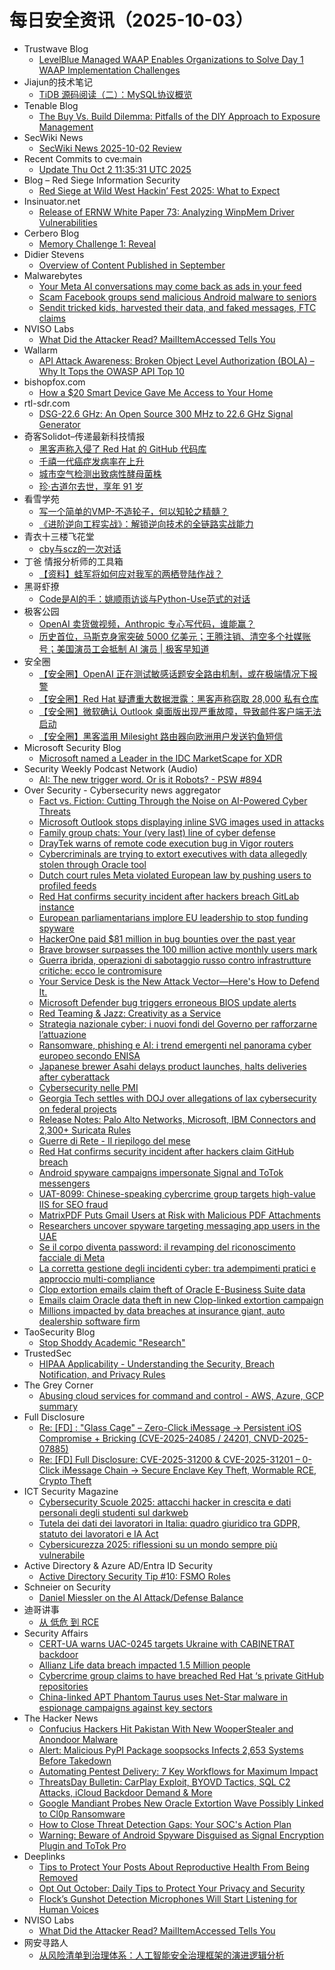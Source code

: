 # 每日安全资讯（2025-10-03）

- Trustwave Blog
  - [LevelBlue Managed WAAP Enables Organizations to Solve Day 1 WAAP Implementation Challenges](https://www.trustwave.com/en-us/resources/blogs/trustwave-blog/levelblue-managed-waap-enables-organizations-to-solve-day-1-waap-implementation-challenges/)
- Jiajun的技术笔记
  - [TiDB 源码阅读（二）：MySQL协议概览](https://jiajunhuang.com/articles/2025_10_02-tidb_source_code_mysql_protocol.md.html)
- Tenable Blog
  - [The Buy Vs. Build Dilemma: Pitfalls of the DIY Approach to Exposure Management](https://www.tenable.com/blog/the-buy-vs-build-dilemma-pitfalls-of-the-diy-approach-to-exposure-management)
- SecWiki News
  - [SecWiki News 2025-10-02 Review](http://www.sec-wiki.com/?2025-10-02)
- Recent Commits to cve:main
  - [Update Thu Oct  2 11:35:31 UTC 2025](https://github.com/trickest/cve/commit/f770062b5bbff95a9433e45502131a02da1a4973)
- Blog – Red Siege Information Security
  - [Red Siege at Wild West Hackin’ Fest 2025: What to Expect](https://redsiege.com/blog/2025/10/red-siege-at-wild-west-hackin-fest-2025-what-to-expect/)
- Insinuator.net
  - [Release of ERNW White Paper 73: Analyzing WinpMem Driver Vulnerabilities](https://insinuator.net/2025/10/white-paper-73-analyzing-winpmem-driver-vulnerabilities/)
- Cerbero Blog
  - [Memory Challenge 1: Reveal](https://blog.cerbero.io/memory-challenge-1-reveal/)
- Didier Stevens
  - [Overview of Content Published in September](https://blog.didierstevens.com/2025/10/02/overview-of-content-published-in-september-9/)
- Malwarebytes
  - [Your Meta AI conversations may come back as ads in your feed](https://www.malwarebytes.com/blog/news/2025/10/your-meta-ai-conversations-may-come-back-as-ads-in-your-feed)
  - [Scam Facebook groups send malicious Android malware to seniors](https://www.malwarebytes.com/blog/news/2025/10/scam-facebook-groups-send-malicious-android-malware-to-seniors)
  - [Sendit tricked kids, harvested their data, and faked messages, FTC claims](https://www.malwarebytes.com/blog/news/2025/10/sendit-app-tricked-kids-harvested-their-data-and-faked-messages-ftc-claims)
- NVISO Labs
  - [What Did the Attacker Read? MailItemAccessed Tells You](https://blog.nviso.eu/2025/10/02/what-did-the-attacker-read-mailitemaccessed-tells-you/)
- Wallarm
  - [API Attack Awareness: Broken Object Level Authorization (BOLA) – Why It Tops the OWASP API Top 10](https://lab.wallarm.com/api-attack-awareness-broken-object-level-authorization-bola-why-it-tops-the-owasp-api-top-10/)
- bishopfox.com
  - [How a $20 Smart Device Gave Me Access to Your Home](https://bishopfox.com/blog/how-a-20-smart-device-gave-me-access-to-your-home)
- rtl-sdr.com
  - [DSG-22.6 GHz: An Open Source 300 MHz to 22.6 GHz Signal Generator](https://www.rtl-sdr.com/dsg-22-6-ghz-an-open-source-300-mhz-to-22-6-ghz-signal-generator/)
- 奇客Solidot–传递最新科技情报
  - [黑客声称入侵了 Red Hat 的 GitHub 代码库](https://www.solidot.org/story?sid=82469)
  - [千禧一代癌症发病率在上升](https://www.solidot.org/story?sid=82468)
  - [城市空气检测出致病性酵母菌株](https://www.solidot.org/story?sid=82467)
  - [珍·古道尔去世，享年 91 岁](https://www.solidot.org/story?sid=82466)
- 看雪学苑
  - [写一个简单的VMP-不造轮子，何以知轮之精髓？](https://mp.weixin.qq.com/s?__biz=MjM5NTc2MDYxMw==&mid=2458601621&idx=1&sn=26567a67b339c86f7cfafe8985af0daf)
  - [《进阶逆向工程实战》：解锁逆向技术的全链路实战能力](https://mp.weixin.qq.com/s?__biz=MjM5NTc2MDYxMw==&mid=2458601621&idx=2&sn=23a3a8dec41c01b2307385e4e019597a)
- 青衣十三楼飞花堂
  - [cby与scz的一次对话](https://mp.weixin.qq.com/s?__biz=MzUzMjQyMDE3Ng==&mid=2247488664&idx=1&sn=559fe4d23958ab4f2e98784f2bf6199a)
- 丁爸 情报分析师的工具箱
  - [【资料】蛙军将如何应对我军的两栖登陆作战？](https://mp.weixin.qq.com/s?__biz=MzI2MTE0NTE3Mw==&mid=2651152203&idx=1&sn=8097f8514f1578c318c4254ccda78cc5)
- 黑哥虾撩
  - [Code是AI的手：姚顺雨访谈与Python-Use范式的对话](https://mp.weixin.qq.com/s?__biz=Mzg5OTU1NTEwMg==&mid=2247484432&idx=1&sn=08f9bc756097a23e7add75ed2460b8ff)
- 极客公园
  - [OpenAI 卖货做视频，Anthropic 专心写代码，谁能赢？](https://mp.weixin.qq.com/s?__biz=MTMwNDMwODQ0MQ==&mid=2653087852&idx=1&sn=2796eeb8bb328151aa8145ecc1509728)
  - [历史首位，马斯克身家突破 5000 亿美元；王腾注销、清空多个社媒账号；美国演员工会抵制 AI 演员 | 极客早知道](https://mp.weixin.qq.com/s?__biz=MTMwNDMwODQ0MQ==&mid=2653087865&idx=1&sn=d59fc2f4c7945ea2ff8600b258d7cb29)
- 安全圈
  - [【安全圈】OpenAI 正在测试敏感话题安全路由机制，或在极端情况下报警](https://mp.weixin.qq.com/s?__biz=MzIzMzE4NDU1OQ==&mid=2652072005&idx=1&sn=64ad60f0f4b103ce40f8813ff92b2362)
  - [【安全圈】Red Hat 疑遭重大数据泄露：黑客声称窃取 28,000 私有仓库](https://mp.weixin.qq.com/s?__biz=MzIzMzE4NDU1OQ==&mid=2652072005&idx=2&sn=ea171ac0706e3472fa75ae5d91e2d2eb)
  - [【安全圈】微软确认 Outlook 桌面版出现严重故障，导致邮件客户端无法启动](https://mp.weixin.qq.com/s?__biz=MzIzMzE4NDU1OQ==&mid=2652072005&idx=3&sn=109394b3d2823cf04e8c2e01f1c99c69)
  - [【安全圈】黑客滥用 Milesight 路由器向欧洲用户发送钓鱼短信](https://mp.weixin.qq.com/s?__biz=MzIzMzE4NDU1OQ==&mid=2652072005&idx=4&sn=1fb70937dc61d18d6664d18586b28313)
- Microsoft Security Blog
  - [Microsoft named a Leader in the IDC MarketScape for XDR](https://www.microsoft.com/en-us/security/blog/2025/10/02/microsoft-named-a-leader-in-the-idc-marketscape-for-xdr/)
- Security Weekly Podcast Network (Audio)
  - [AI: The new trigger word. Or is it Robots? - PSW #894](http://sites.libsyn.com/18678/ai-the-new-trigger-word-or-is-it-robots-psw-894)
- Over Security - Cybersecurity news aggregator
  - [Fact vs. Fiction: Cutting Through the Noise on AI-Powered Cyber Threats](https://flashpoint.io/blog/fact-vs-fiction-cutting-through-noise-ai-cyber-threats/)
  - [Microsoft Outlook stops displaying inline SVG images used in attacks](https://www.bleepingcomputer.com/news/security/microsoft-outlook-stops-displaying-inline-svg-images-used-in-attacks/)
  - [Family group chats: Your (very last) line of cyber defense](https://blog.talosintelligence.com/family-group-chats-your-very-last-line-of-cyber-defense/)
  - [DrayTek warns of remote code execution bug in Vigor routers](https://www.bleepingcomputer.com/news/security/draytek-warns-of-remote-code-execution-bug-in-vigor-routers/)
  - [Cybercriminals are trying to extort executives with data allegedly stolen through Oracle tool](https://therecord.media/possible-clop-campaign-extortion-executives-stolen-data)
  - [Dutch court rules Meta violated European law by pushing users to profiled feeds](https://therecord.media/dutch-court-meta-violated-european-law-social-feeds)
  - [Red Hat confirms security incident after hackers breach GitLab instance](https://www.bleepingcomputer.com/news/security/red-hat-confirms-security-incident-after-hackers-breach-gitlab-instance/)
  - [European parliamentarians implore EU leadership to stop funding spyware](https://therecord.media/european-parliament-stop-funding-spyware)
  - [HackerOne paid $81 million in bug bounties over the past year](https://www.bleepingcomputer.com/news/security/hackerone-paid-81-million-in-bug-bounties-over-the-past-year/)
  - [Brave browser surpasses the 100 million active monthly users mark](https://www.bleepingcomputer.com/news/software/brave-browser-surpasses-the-100-million-active-monthly-users-mark/)
  - [Guerra ibrida, operazioni di sabotaggio russo contro infrastrutture critiche: ecco le contromisure](https://www.cybersecurity360.it/nuove-minacce/guerra-ibrida-operazioni-di-sabotaggio-russo-contro-infrastrutture-critiche-ecco-le-contromisure/)
  - [Your Service Desk is the New Attack Vector—Here's How to Defend It.](https://www.bleepingcomputer.com/news/security/your-service-desk-is-the-new-attack-vector-heres-how-to-defend-it/)
  - [Microsoft Defender bug triggers erroneous BIOS update alerts](https://www.bleepingcomputer.com/news/microsoft/microsoft-defender-bug-triggers-erroneous-bios-update-alerts/)
  - [Red Teaming & Jazz: Creativity as a Service](https://labs.yarix.com/2025/10/redteamingjazz/)
  - [Strategia nazionale cyber: i nuovi fondi del Governo per rafforzarne l’attuazione](https://www.cybersecurity360.it/news/strategia-nazionale-cyber-i-nuovi-fondi-del-governo-per-rafforzarne-lattuazione/)
  - [Ransomware, phishing e AI: i trend emergenti nel panorama cyber europeo secondo ENISA](https://www.cybersecurity360.it/news/ransomware-phishing-e-ai-i-trend-emergenti-nel-panorama-cyber-europeo-secondo-enisa/)
  - [Japanese brewer Asahi delays product launches, halts deliveries after cyberattack](https://therecord.media/japan-asahi-delay-cyberattack)
  - [Cybersecurity nelle PMI](https://www.certego.net/blog/cybersecurity-nelle-pmi/)
  - [Georgia Tech settles with DOJ over allegations of lax cybersecurity on federal projects](https://therecord.media/georgia-tech-gtrc-cybersecurity-false-claims-act-settlement)
  - [Release Notes: Palo Alto Networks, Microsoft, IBM Connectors and 2,300+ Suricata Rules](https://any.run/cybersecurity-blog/release-notes-september-2025/)
  - [Guerre di Rete - Il riepilogo del mese](https://guerredirete.substack.com/p/guerre-di-rete-il-riepilogo-del-mese)
  - [Red Hat confirms security incident after hackers claim GitHub breach](https://www.bleepingcomputer.com/news/security/red-hat-confirms-security-incident-after-hackers-claim-github-breach/)
  - [Android spyware campaigns impersonate Signal and ToTok messengers](https://www.bleepingcomputer.com/news/security/android-spyware-campaigns-impersonate-signal-and-totok-messengers/)
  - [UAT-8099: Chinese-speaking cybercrime group targets high-value IIS for SEO fraud](https://blog.talosintelligence.com/uat-8099-chinese-speaking-cybercrime-group-seo-fraud/)
  - [MatrixPDF Puts Gmail Users at Risk with Malicious PDF Attachments](https://www.varonis.com/blog/matrixpdf)
  - [Researchers uncover spyware targeting messaging app users in the UAE](https://therecord.media/researchers-spyware-uae-infections)
  - [Se il corpo diventa password: il revamping del riconoscimento facciale di Meta](https://www.cybersecurity360.it/legal/se-il-corpo-diventa-password-il-revamping-del-riconoscimento-facciale-di-meta/)
  - [La corretta gestione degli incidenti cyber: tra adempimenti pratici e approccio multi-compliance](https://www.cybersecurity360.it/legal/la-corretta-gestione-degli-incidenti-cyber-tra-adempimenti-pratici-e-approccio-multi-compliance/)
  - [Clop extortion emails claim theft of Oracle E-Business Suite data](https://www.bleepingcomputer.com/news/security/clop-extortion-emails-claim-theft-of-oracle-e-business-suite-data/)
  - [Emails claim Oracle data theft in new Clop-linked extortion campaign](https://www.bleepingcomputer.com/news/security/emails-claim-oracle-data-theft-in-new-clop-linked-extortion-campaign/)
  - [Millions impacted by data breaches at insurance giant, auto dealership software firm](https://therecord.media/millions-impacted-by-data-breaches-insurance-car-dealership-software)
- TaoSecurity Blog
  - [Stop Shoddy Academic "Research"](https://taosecurity.blogspot.com/2025/10/stop-shoddy-academic-research.html)
- TrustedSec
  - [HIPAA Applicability - Understanding the Security, Breach Notification, and Privacy Rules](https://trustedsec.com/blog/hipaa-applicability-understanding-the-security-breach-notification-and-privacy-rules)
- The Grey Corner
  - [Abusing cloud services for command and control - AWS, Azure, GCP summary](/2025/10/02/abusing-cloud-services-for-c2.html)
- Full Disclosure
  - [Re: [FD]	: "Glass Cage" – Zero-Click iMessage → Persistent iOS Compromise + Bricking (CVE-2025-24085 / 24201, CNVD-2025-07885)](https://seclists.org/fulldisclosure/2025/Oct/1)
  - [Re: [FD]	Full Disclosure: CVE-2025-31200 & CVE-2025-31201 – 0-Click iMessage Chain → Secure Enclave Key Theft, Wormable RCE, Crypto Theft](https://seclists.org/fulldisclosure/2025/Oct/0)
- ICT Security Magazine
  - [Cybersecurity Scuole 2025: attacchi hacker in crescita e dati personali degli studenti sul darkweb](https://www.ictsecuritymagazine.com/notizie/cybersecurity-scuole/)
  - [Tutela dei dati dei lavoratori in Italia: quadro giuridico tra GDPR, statuto dei lavoratori e IA Act](https://www.ictsecuritymagazine.com/articoli/dati-dei-lavoratori/)
  - [Cybersicurezza 2025: riflessioni su un mondo sempre più vulnerabile](https://www.ictsecuritymagazine.com/notizie/cybersicurezza-2025/)
- Active Directory & Azure AD/Entra ID Security
  - [Active Directory Security Tip #10: FSMO Roles](https://adsecurity.org/?p=4591)
- Schneier on Security
  - [Daniel Miessler on the AI Attack/Defense Balance](https://www.schneier.com/blog/archives/2025/10/daniel-miessler-on-the-ai-attack-defense-balance.html)
- 迪哥讲事
  - [从 低危 到 RCE](https://mp.weixin.qq.com/s?__biz=MzIzMTIzNTM0MA==&mid=2247498345&idx=1&sn=7b1cbb0cf5a53b15026fa7cef9af0518)
- Security Affairs
  - [CERT-UA warns UAC-0245 targets Ukraine with CABINETRAT backdoor](https://securityaffairs.com/182862/cyber-warfare-2/cert-ua-warns-uac-0245-targets-ukraine-with-cabinetrat-backdoor.html)
  - [Allianz Life data breach impacted 1.5 Million people](https://securityaffairs.com/182876/data-breach/allianz-life-data-breach-impacted-1-5-million-people.html)
  - [Cybercrime group claims to have breached Red Hat ‘s private GitHub repositories](https://securityaffairs.com/182866/data-breach/cybercrime-group-claims-to-have-breached-red-hat-s-private-github-repositories.html)
  - [China-linked APT Phantom Taurus uses Net-Star malware in espionage campaigns against key sectors](https://securityaffairs.com/182852/apt/china-linked-apt-phantom-taurus-uses-net-star-malware-in-espionage-campaigns-against-key-sectors.html)
- The Hacker News
  - [Confucius Hackers Hit Pakistan With New WooperStealer and Anondoor Malware](https://thehackernews.com/2025/10/confucius-hackers-hit-pakistan-with-new.html)
  - [Alert: Malicious PyPI Package soopsocks Infects 2,653 Systems Before Takedown](https://thehackernews.com/2025/10/alert-malicious-pypi-package-soopsocks.html)
  - [Automating Pentest Delivery: 7 Key Workflows for Maximum Impact](https://thehackernews.com/2025/10/automating-pentest-delivery-7-key.html)
  - [ThreatsDay Bulletin: CarPlay Exploit, BYOVD Tactics, SQL C2 Attacks, iCloud Backdoor Demand & More](https://thehackernews.com/2025/10/threatsday-bulletin-carplay-exploit.html)
  - [Google Mandiant Probes New Oracle Extortion Wave Possibly Linked to Cl0p Ransomware](https://thehackernews.com/2025/10/google-mandiant-probes-new-oracle.html)
  - [How to Close Threat Detection Gaps: Your SOC's Action Plan](https://thehackernews.com/2025/10/how-to-close-threat-detection-gaps-your.html)
  - [Warning: Beware of Android Spyware Disguised as Signal Encryption Plugin and ToTok Pro](https://thehackernews.com/2025/10/warning-beware-of-android-spyware.html)
- Deeplinks
  - [Tips to Protect Your Posts About Reproductive Health From Being Removed](https://www.eff.org/deeplinks/2025/09/tips-protect-your-posts-about-reproductive-health-being-removed)
  - [Opt Out October: Daily Tips to Protect Your Privacy and Security](https://www.eff.org/deeplinks/2025/09/opt-out-october-daily-tips-protect-your-privacy-and-security)
  - [Flock’s Gunshot Detection Microphones Will Start Listening for Human Voices](https://www.eff.org/deeplinks/2025/10/flocks-gunshot-detection-microphones-will-start-listening-human-voices)
- NVISO Labs
  - [What Did the Attacker Read? MailItemAccessed Tells You](https://blog.nviso.eu/2025/10/02/what-did-the-attacker-read-mailitemaccessed-tells-you/)
- 网安寻路人
  - [从风险清单到治理体系：人工智能安全治理框架的演进逻辑分析](https://mp.weixin.qq.com/s?__biz=MzIxODM0NDU4MQ==&mid=2247507780&idx=1&sn=193ebb778af7d29cf042bd34c79eb8ed)
